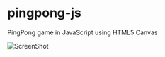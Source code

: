 pingpong-js
===========

PingPong game in JavaScript using HTML5 Canvas

![ScreenShot](http://3.bp.blogspot.com/-_F-nRe-iN3g/UV060qR-i6I/AAAAAAAAAMY/m89RipaHZkg/s1600/pingpong-js.png "PingPong-JS Screenshot")
